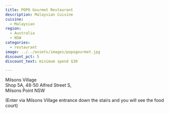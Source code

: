 ```yaml
---
title: POPO Gourmet Restaurant 
description: Malaysian Cuisine
cuisine:
  - Malaysian
region:
  - Australia
  - NSW
categories:
  - restaurant
image: ../../assets/images/popogourmet.jpg
discount_pct: 5
discount_text: minimum spend $30

---
```


Milsons Village  
Shop 5A, 48-50 Alfred Street S,  
Milsons Point NSW

(Enter via Milsons Village entrance down the stairs and you will see the food court)
